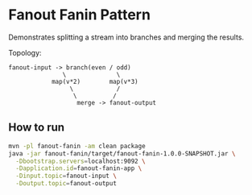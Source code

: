 # Fanout Fanin Pattern

Demonstrates splitting a stream into branches and merging the results.

Topology:
```
fanout-input -> branch(even / odd)
               \              \
            map(v*2)        map(v*3)
                 \            /
                  \          /
                   merge -> fanout-output
```

## How to run

```bash
mvn -pl fanout-fanin -am clean package
java -jar fanout-fanin/target/fanout-fanin-1.0.0-SNAPSHOT.jar \
  -Dbootstrap.servers=localhost:9092 \
  -Dapplication.id=fanout-fanin-app \
  -Dinput.topic=fanout-input \
  -Doutput.topic=fanout-output
```
